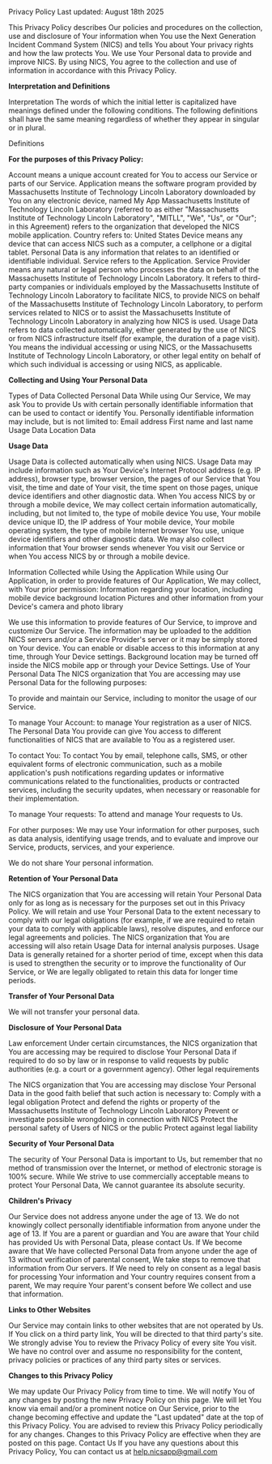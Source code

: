 Privacy Policy
Last updated: August 18th 2025

This Privacy Policy describes Our policies and procedures on the collection, use and disclosure of Your information when You use the Next Generation Incident Command System (NICS) and tells You about Your privacy rights and how the law protects You.
We use Your Personal data to provide and improve NICS. By using NICS, You agree to the collection and use of information in accordance with this Privacy Policy.

**Interpretation and Definitions**

Interpretation
The words of which the initial letter is capitalized have meanings defined under the following conditions. The following definitions shall have the same meaning regardless of whether they appear in singular or in plural.

Definitions

**For the purposes of this Privacy Policy:**

Account means a unique account created for You to access our Service or parts of our Service.
Application means the software program provided by Massachusetts Institute of Technology Lincoln Laboratory downloaded by You on any electronic device, named My App
Massachusetts Institute of Technology Lincoln Laboratory (referred to as either "Massachusetts Institute of Technology Lincoln Laboratory", "MITLL", "We", "Us", or "Our"; in this Agreement) refers to the organization that developed the NICS mobile application.
Country refers to: United States
Device means any device that can access NICS such as a computer, a cellphone or a digital tablet.
Personal Data is any information that relates to an identified or identifiable individual.
Service refers to the Application.
Service Provider means any natural or legal person who processes the data on behalf of the Massachusetts Institute of Technology Lincoln Laboratory. It refers to third-party companies or individuals employed by the Massachusetts Institute of Technology Lincoln Laboratory to facilitate NICS, to provide NICS on behalf of the Massachusetts Institute of Technology Lincoln Laboratory, to perform services related to NICS or to assist the Massachusetts Institute of Technology Lincoln Laboratory in analyzing how NICS is used.
Usage Data refers to data collected automatically, either generated by the use of NICS or from NICS infrastructure itself (for example, the duration of a page visit).
You means the individual accessing or using NICS, or the Massachusetts Institute of Technology Lincoln Laboratory, or other legal entity on behalf of which such individual is accessing or using NICS, as applicable.

**Collecting and Using Your Personal Data**

Types of Data Collected
Personal Data
While using Our Service, We may ask You to provide Us with certain personally identifiable information that can be used to contact or identify You. Personally identifiable information may include, but is not limited to:
  Email address
  First name and last name
  Usage Data
  Location Data

**Usage Data**

Usage Data is collected automatically when using NICS.
Usage Data may include information such as Your Device's Internet Protocol address (e.g. IP address), browser type, browser version, the pages of our Service that You visit, the time and date of Your visit, the time spent on those pages, unique device identifiers and other diagnostic data.
When You access NICS by or through a mobile device, We may collect certain information automatically, including, but not limited to, the type of mobile device You use, Your mobile device unique ID, the IP address of Your mobile device, Your mobile operating system, the type of mobile Internet browser You use, unique device identifiers and other diagnostic data.
We may also collect information that Your browser sends whenever You visit our Service or when You access NICS by or through a mobile device.

Information Collected while Using the Application
While using Our Application, in order to provide features of Our Application, We may collect, with Your prior permission:
  Information regarding your location, including mobile device background location
  Pictures and other information from your Device's camera and photo library

We use this information to provide features of Our Service, to improve and customize Our Service. The information may be uploaded to the addition NICS servers and/or a Service Provider's server or it may be simply stored on Your device.
You can enable or disable access to this information at any time, through Your Device settings. Background location may be turned off inside the NICS mobile app or through your Device Settings.
Use of Your Personal Data
The NICS organization that You are accessing may use Personal Data for the following purposes:

To provide and maintain our Service, including to monitor the usage of our Service.

To manage Your Account: to manage Your registration as a user of NICS. The Personal Data You provide can give You access to different functionalities of NICS that are available to You as a registered user.

To contact You: To contact You by email, telephone calls, SMS, or other equivalent forms of electronic communication, such as a mobile application's push notifications regarding updates or informative communications related to the functionalities, products or contracted services, including the security updates, when necessary or reasonable for their implementation.

To manage Your requests: To attend and manage Your requests to Us.

For other purposes: We may use Your information for other purposes, such as data analysis, identifying usage trends, and to evaluate and improve our Service, products, services, and your experience.

We do not share Your personal information.

**Retention of Your Personal Data**

The NICS organization that You are accessing will retain Your Personal Data only for as long as is necessary for the purposes set out in this Privacy Policy. We will retain and use Your Personal Data to the extent necessary to comply with our legal obligations (for example, if we are required to retain your data to comply with applicable laws), resolve disputes, and enforce our legal agreements and policies.
The NICS organization that You are accessing will also retain Usage Data for internal analysis purposes. Usage Data is generally retained for a shorter period of time, except when this data is used to strengthen the security or to improve the functionality of Our Service, or We are legally obligated to retain this data for longer time periods.

**Transfer of Your Personal Data**

We will not transfer your personal data.

**Disclosure of Your Personal Data**

Law enforcement
Under certain circumstances, the NICS organization that You are accessing may be required to disclose Your Personal Data if required to do so by law or in response to valid requests by public authorities (e.g. a court or a government agency).
Other legal requirements

The NICS organization that You are accessing may disclose Your Personal Data in the good faith belief that such action is necessary to:
Comply with a legal obligation
Protect and defend the rights or property of the Massachusetts Institute of Technology Lincoln Laboratory
Prevent or investigate possible wrongdoing in connection with NICS
Protect the personal safety of Users of NICS or the public
Protect against legal liability

**Security of Your Personal Data**

The security of Your Personal Data is important to Us, but remember that no method of transmission over the Internet, or method of electronic storage is 100% secure. While We strive to use commercially acceptable means to protect Your Personal Data, We cannot guarantee its absolute security.

**Children's Privacy**

Our Service does not address anyone under the age of 13. We do not knowingly collect personally identifiable information from anyone under the age of 13. If You are a parent or guardian and You are aware that Your child has provided Us with Personal Data, please contact Us. If We become aware that We have collected Personal Data from anyone under the age of 13 without verification of parental consent, We take steps to remove that information from Our servers.
If We need to rely on consent as a legal basis for processing Your information and Your country requires consent from a parent, We may require Your parent's consent before We collect and use that information.

**Links to Other Websites**

Our Service may contain links to other websites that are not operated by Us. If You click on a third party link, You will be directed to that third party's site. We strongly advise You to review the Privacy Policy of every site You visit.
We have no control over and assume no responsibility for the content, privacy policies or practices of any third party sites or services.

**Changes to this Privacy Policy**

We may update Our Privacy Policy from time to time. We will notify You of any changes by posting the new Privacy Policy on this page.
We will let You know via email and/or a prominent notice on Our Service, prior to the change becoming effective and update the "Last updated" date at the top of this Privacy Policy.
You are advised to review this Privacy Policy periodically for any changes. Changes to this Privacy Policy are effective when they are posted on this page.
Contact Us
If you have any questions about this Privacy Policy, You can contact us at help.nicsapp@gmail.com
